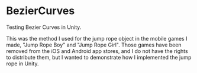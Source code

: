 # BezierCurves
Testing Bezier Curves in Unity.

This was the method I used for the jump rope object in the mobile games I made, "Jump Rope Boy" and "Jump Rope Girl".
Those games have been removed from the iOS and Android app stores, and I do not have the rights to distribute them, but I wanted to demonstrate how I implemented the jump rope in Unity.
